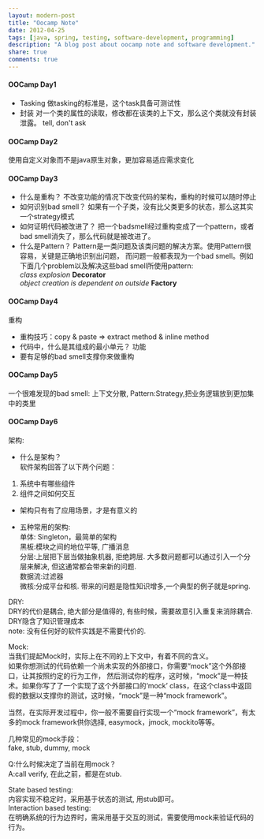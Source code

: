 ```yaml
---
layout: modern-post
title: "Oocamp Note"
date: 2012-04-25
tags: [java, spring, testing, software-development, programming]
description: "A blog post about oocamp note and software development."
share: true
comments: true
---
```


#### OOCamp Day1 

  * Tasking
    做tasking的标准是，这个task具备可测试性
  * 封装
    对一个类的属性的读取，修改都在该类的上下文，那么这个类就没有封装泄露。
    tell, don't ask

#### OOCamp Day2 
  使用自定义对象而不是java原生对象，更加容易适应需求变化

#### OOCamp Day3 
   * 什么是重构？ 
     不改变功能的情况下改变代码的架构，重构的时候可以随时停止 
   * 如何识别bad smell？ 如果有一个子类，没有比父类更多的状态，那么这其实一个strategy模式 
   * 如何证明代码被改进了？ 把一个badsmell经过重构变成了一个pattern，或者bad smell消失了，那么代码就是被改进了。 
   * 什么是Pattern？ Pattern是一类问题及该类问题的解决方案。使用Pattern很容易，关键是正确地识别出问题，
     而问题一般都表现为一个bad smell。例如下面几个problem以及解决这些bad smell所使用pattern:   
     *class explosion* <b>Decorator</b>   
     *object creation is dependent on outside* <b>Factory</b> 

#### OOCamp Day4   
  重构   
   * 重构技巧：copy & paste => extract method & inline method   
   * 代码中，什么是其组成的最小单元？ 功能   
   * 要有足够的bad smell支撑你来做重构   
  
#### OOCamp Day5
   一个很难发现的bad smell: 上下文分散, Pattern:Strategy,把业务逻辑放到更加集中的类里
 

#### OOCamp Day6
架构:   
  * 什么是架构？   
   软件架构回答了以下两个问题：   
   1. 系统中有哪些组件   
   2. 组件之间如何交互   

  * 架构只有有了应用场景，才是有意义的

  * 五种常用的架构:   
     单体: Singleton，最简单的架构   
     黑板:模块之间的地位平等, 广播消息    
     分层:上层把下层当做抽象机器, 拒绝跨层. 大多数问题都可以通过引入一个分层来解决, 但这通常都会带来新的问题.    
     数据流:过滤器   
     微核:分成平台和核. 带来的问题是隐性知识增多,一个典型的例子就是spring.   

DRY:   
  DRY的代价是耦合, 绝大部分是值得的, 有些时候，需要故意引入重复来消除耦合.   
  DRY隐含了知识管理成本   
  note: 没有任何好的软件实践是不需要代价的.  

Mock:   
当我们提起Mock时，实际上在不同的上下文中，有着不同的含义。  
如果你想测试的代码依赖一个尚未实现的外部接口，你需要“mock”这个外部接口，让其按照约定的行为工作，
然后测试你的程序，这时候，“mock”是一种技术。如果你写了了一个实现了这个外部接口的‘mock’ class，在这个class中返回假的数据以支撑你的测试，这时候，“mock”是一种“mock framework”。

当然，在实际开发过程中，你一般不需要自行实现一个“mock framework”，有太多的mock framework供你选择, easymock，jmock, mockito等等。

几种常见的mock手段：   
fake, stub, dummy, mock

Q:什么时候决定了当前在用mock？   
A:call verify, 在此之前，都是在stub. 

State based testing:   
  内容实现不稳定时，采用基于状态的测试, 用stub即可。   
Interaction based testing:   
  在明确系统的行为边界时，需采用基于交互的测试，需要使用mock来验证代码的行为。   
